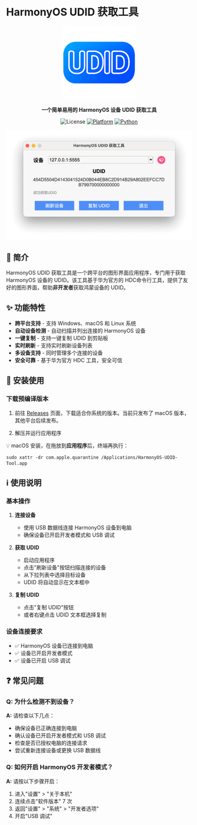 # HarmonyOS UDID 获取工具

<div align="center">
<img src="icon.png" width="200">


**一个简单易用的 HarmonyOS 设备 UDID 获取工具**

![License](https://img.shields.io/badge/License-Apache%202.0-green.svg)
[![Platform](https://img.shields.io/badge/platform-Windows%20%7C%20macOS%20%7C%20Linux-lightgrey.svg)]()
[![Python](https://img.shields.io/badge/python-3.7%2B-blue.svg)]()

</div>


![](./screenshots/app.png)

## 📖 简介

HarmonyOS UDID 获取工具是一个跨平台的图形界面应用程序，专门用于获取 HarmonyOS 设备的 UDID。该工具基于华为官方的 HDC命令行工具，提供了友好的图形界面，帮助**非开发者**获取鸿蒙设备的 UDID。

## ✨ 功能特性

-  **跨平台支持** - 支持 Windows、macOS 和 Linux 系统
-  **自动设备检测** - 自动扫描并列出连接的 HarmonyOS 设备
-  **一键复制** - 支持一键复制 UDID 到剪贴板
-  **实时刷新** - 支持实时刷新设备列表
-  **多设备支持** - 同时管理多个连接的设备
-  **安全可靠** - 基于华为官方 HDC 工具，安全可信

## 🚀 安装使用

### 下载预编译版本

1. 前往 [Releases](https://github.com/iHongRen/harmony-udid-tool/releases) 页面，下载适合你系统的版本。当前只发布了 macOS 版本，其他平台后续发布。

2. 解压并运行应用程序

  

💡 macOS 安装，在拖放到**应用程序**后，终端再执行：

```
sudo xattr -dr com.apple.quarantine /Applications/HarmonyOS-UDID-Tool.app
```

  

## ℹ️ 使用说明

### 基本操作

1. **连接设备**
   - 使用 USB 数据线连接 HarmonyOS 设备到电脑
   - 确保设备已开启开发者模式和 USB 调试

2. **获取 UDID**
   - 启动应用程序
   - 点击"刷新设备"按钮扫描连接的设备
   - 从下拉列表中选择目标设备
   - UDID 将自动显示在文本框中

3. **复制 UDID**
   - 点击"复制 UDID"按钮
   - 或者右键点击 UDID 文本框选择复制

### 设备连接要求

- ✅ HarmonyOS 设备已连接到电脑
- ✅ 设备已开启开发者模式
- ✅ 设备已开启 USB 调试

## ❓ 常见问题

### Q: 为什么检测不到设备？

**A:** 请检查以下几点：
- 确保设备已正确连接到电脑
- 确认设备已开启开发者模式和 USB 调试
- 检查是否已授权电脑的连接请求
- 尝试重新连接设备或更换 USB 数据线

### Q: 如何开启 HarmonyOS 开发者模式？

**A:** 请按以下步骤开启：
1. 进入"设置" > "关于本机"
2. 连续点击"软件版本" 7 次
3. 返回"设置" > "系统" > "开发者选项"
4. 开启"USB 调试"

